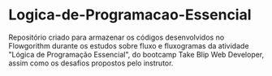 # Logica-de-Programacao-Essencial
Repositório criado para armazenar os códigos desenvolvidos no Flowgorithm durante os estudos sobre fluxo e fluxogramas da atividade "Lógica de Programação Essencial", do bootcamp Take Blip Web Developer, assim como os desafios propostos pelo instrutor.